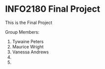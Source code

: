 # INFO2180 Final Project

This is the Final Project

Group Members:

1. Tywaine Peters
2. Maurice Wright
3. Vanessa Andrews
4. 
5.
